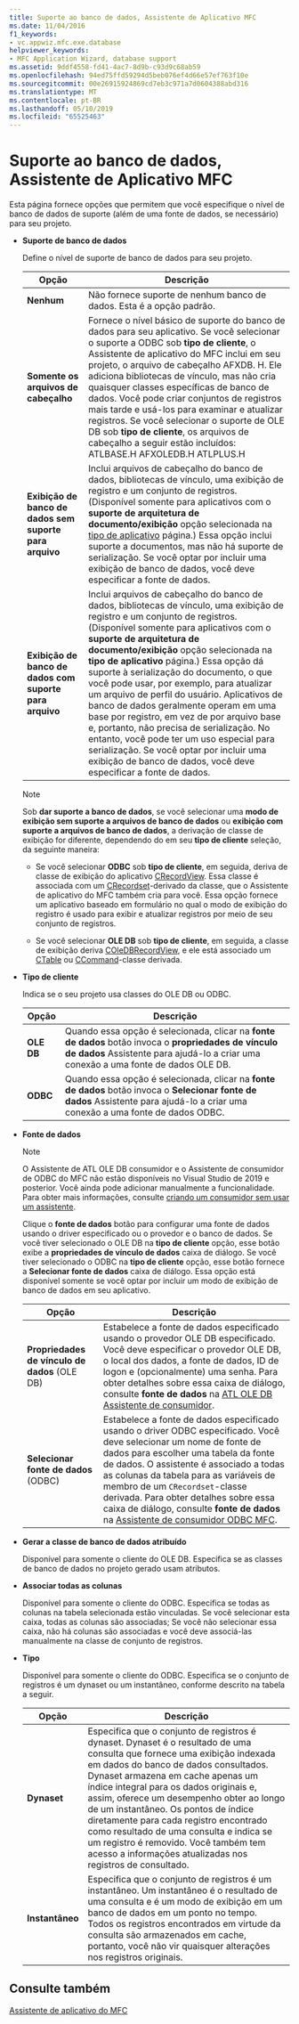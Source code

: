 ```yaml
---
title: Suporte ao banco de dados, Assistente de Aplicativo MFC
ms.date: 11/04/2016
f1_keywords:
- vc.appwiz.mfc.exe.database
helpviewer_keywords:
- MFC Application Wizard, database support
ms.assetid: 9ddf4558-fd41-4ac7-8d9b-c93d9c68ab59
ms.openlocfilehash: 94ed75ffd59294d5beb076ef4d66e57ef763f10e
ms.sourcegitcommit: 00e26915924869cd7eb3c971a7d0604388abd316
ms.translationtype: MT
ms.contentlocale: pt-BR
ms.lasthandoff: 05/10/2019
ms.locfileid: "65525463"
---
```

# <a name="database-support-mfc-application-wizard"></a>Suporte ao banco de dados, Assistente de Aplicativo MFC

Esta página fornece opções que permitem que você especifique o nível de banco de dados de suporte (além de uma fonte de dados, se necessário) para seu projeto.

- **Suporte de banco de dados**

   Define o nível de suporte de banco de dados para seu projeto.

   |Opção|Descrição|
   |------------|-----------------|
   |**Nenhum**|Não fornece suporte de nenhum banco de dados. Esta é a opção padrão.|
   |**Somente os arquivos de cabeçalho**|Fornece o nível básico de suporte do banco de dados para seu aplicativo. Se você selecionar o suporte a ODBC sob **tipo de cliente**, o Assistente de aplicativo do MFC inclui em seu projeto, o arquivo de cabeçalho AFXDB. H. Ele adiciona bibliotecas de vínculo, mas não cria quaisquer classes específicas de banco de dados. Você pode criar conjuntos de registros mais tarde e usá-los para examinar e atualizar registros. Se você selecionar o suporte de OLE DB sob **tipo de cliente**, os arquivos de cabeçalho a seguir estão incluídos: ATLBASE.H AFXOLEDB.H ATLPLUS.H|
   |**Exibição de banco de dados sem suporte para arquivo**|Inclui arquivos de cabeçalho do banco de dados, bibliotecas de vínculo, uma exibição de registro e um conjunto de registros. (Disponível somente para aplicativos com o **suporte de arquitetura de documento/exibição** opção selecionada na [tipo de aplicativo](../../mfc/reference/application-type-mfc-application-wizard.md) página.) Essa opção inclui suporte a documentos, mas não há suporte de serialização. Se você optar por incluir uma exibição de banco de dados, você deve especificar a fonte de dados.|
   |**Exibição de banco de dados com suporte para arquivo**|Inclui arquivos de cabeçalho do banco de dados, bibliotecas de vínculo, uma exibição de registro e um conjunto de registros. (Disponível somente para aplicativos com o **suporte de arquitetura de documento/exibição** opção selecionada na **tipo de aplicativo** página.) Essa opção dá suporte à serialização do documento, o que você pode usar, por exemplo, para atualizar um arquivo de perfil do usuário. Aplicativos de banco de dados geralmente operam em uma base por registro, em vez de por arquivo base e, portanto, não precisa de serialização. No entanto, você pode ter um uso especial para serialização. Se você optar por incluir uma exibição de banco de dados, você deve especificar a fonte de dados.|

   > [!NOTE]
   > Sob **dar suporte a banco de dados**, se você selecionar uma **modo de exibição sem suporte a arquivos de banco de dados** ou **exibição com suporte a arquivos de banco de dados**, a derivação de classe de exibição for diferente, dependendo do em seu **tipo de cliente** seleção, da seguinte maneira:

   - Se você selecionar **ODBC** sob **tipo de cliente**, em seguida, deriva de classe de exibição do aplicativo [CRecordView](../../mfc/reference/crecordview-class.md). Essa classe é associada com um [CRecordset](../../mfc/reference/crecordset-class.md)-derivado da classe, que o Assistente de aplicativo do MFC também cria para você. Essa opção fornece um aplicativo baseado em formulário no qual o modo de exibição do registro é usado para exibir e atualizar registros por meio de seu conjunto de registros.

   - Se você selecionar **OLE DB** sob **tipo de cliente**, em seguida, a classe de exibição deriva [COleDBRecordView](../../mfc/reference/coledbrecordview-class.md), e ele está associado um [CTable](../../data/oledb/ctable-class.md) ou [CCommand](../../data/oledb/ccommand-class.md)-classe derivada.

- **Tipo de cliente**

   Indica se o seu projeto usa classes do OLE DB ou ODBC.

   |Opção|Descrição|
   |------------|-----------------|
   |**OLE DB**|Quando essa opção é selecionada, clicar na **fonte de dados** botão invoca o **propriedades de vínculo de dados** Assistente para ajudá-lo a criar uma conexão a uma fonte de dados OLE DB.|
   |**ODBC**|Quando essa opção é selecionada, clicar na **fonte de dados** botão invoca o **Selecionar fonte de dados** Assistente para ajudá-lo a criar uma conexão a uma fonte de dados ODBC.|

- **Fonte de dados**

   > [!NOTE]
   > O Assistente de ATL OLE DB consumidor e o Assistente de consumidor de ODBC do MFC não estão disponíveis no Visual Studio de 2019 e posterior. Você ainda pode adicionar manualmente a funcionalidade. Para obter mais informações, consulte [criando um consumidor sem usar um assistente](../../data/oledb/creating-a-consumer-without-using-a-wizard.md).

   Clique o **fonte de dados** botão para configurar uma fonte de dados usando o driver especificado ou o provedor e o banco de dados. Se você tiver selecionado o OLE DB na **tipo de cliente** opção, esse botão exibe a **propriedades de vínculo de dados** caixa de diálogo. Se você tiver selecionado o ODBC na **tipo de cliente** opção, esse botão fornece a **Selecionar fonte de dados** caixa de diálogo. Essa opção está disponível somente se você optar por incluir um modo de exibição de banco de dados em seu aplicativo.

   |Opção|Descrição|
   |------------|-----------------|
   |**Propriedades de vínculo de dados** (OLE DB)|Estabelece a fonte de dados especificado usando o provedor OLE DB especificado. Você deve especificar o provedor OLE DB, o local dos dados, a fonte de dados, ID de logon e (opcionalmente) uma senha. Para obter detalhes sobre essa caixa de diálogo, consulte **fonte de dados** na [ATL OLE DB Assistente de consumidor](../../atl/reference/atl-ole-db-consumer-wizard.md).|
   |**Selecionar fonte de dados** (ODBC)|Estabelece a fonte de dados especificado usando o driver ODBC especificado. Você deve selecionar um nome de fonte de dados para escolher uma tabela da fonte de dados. O assistente é associado a todas as colunas da tabela para as variáveis de membro de um `CRecordset`-classe derivada. Para obter detalhes sobre essa caixa de diálogo, consulte **fonte de dados** na [Assistente de consumidor ODBC MFC](../../mfc/reference/mfc-odbc-consumer-wizard.md).|

- **Gerar a classe de banco de dados atribuído**

   Disponível para somente o cliente do OLE DB. Especifica se as classes de banco de dados no projeto gerado usam atributos.

- **Associar todas as colunas**

   Disponível para somente o cliente do ODBC. Especifica se todas as colunas na tabela selecionada estão vinculadas. Se você selecionar esta caixa, todas as colunas são associadas; Se você não selecionar essa caixa, não há colunas são associadas e você deve associá-las manualmente na classe de conjunto de registros.

- **Tipo**

   Disponível para somente o cliente do ODBC. Especifica se o conjunto de registros é um dynaset ou um instantâneo, conforme descrito na tabela a seguir.

   |Opção|Descrição|
   |------------|-----------------|
   |**Dynaset**|Especifica que o conjunto de registros é dynaset. Dynaset é o resultado de uma consulta que fornece uma exibição indexada em dados do banco de dados consultados. Dynaset armazena em cache apenas um índice integral para os dados originais e, assim, oferece um desempenho obter ao longo de um instantâneo. Os pontos de índice diretamente para cada registro encontrado como resultado de uma consulta e indica se um registro é removido. Você também tem acesso a informações atualizadas nos registros de consultado.|
   |**Instantâneo**|Especifica que o conjunto de registros é um instantâneo. Um instantâneo é o resultado de uma consulta e é um modo de exibição em um banco de dados em um ponto no tempo. Todos os registros encontrados em virtude da consulta são armazenados em cache, portanto, você não vir quaisquer alterações nos registros originais.|

## <a name="see-also"></a>Consulte também

[Assistente de aplicativo do MFC](../../mfc/reference/mfc-application-wizard.md)
